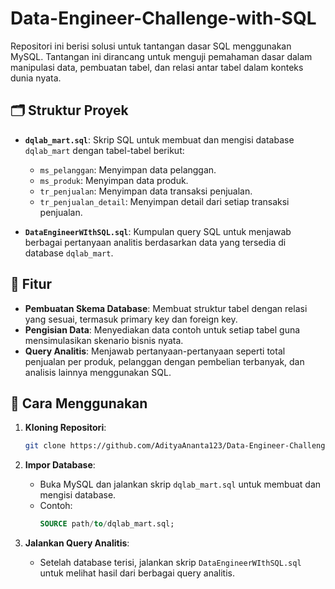 # Data-Engineer-Challenge-with-SQL

Repositori ini berisi solusi untuk tantangan dasar SQL menggunakan MySQL. Tantangan ini dirancang untuk menguji pemahaman dasar dalam manipulasi data, pembuatan tabel, dan relasi antar tabel dalam konteks dunia nyata.

## 🗂 Struktur Proyek

- **`dqlab_mart.sql`**: Skrip SQL untuk membuat dan mengisi database `dqlab_mart` dengan tabel-tabel berikut:
  - `ms_pelanggan`: Menyimpan data pelanggan.
  - `ms_produk`: Menyimpan data produk.
  - `tr_penjualan`: Menyimpan data transaksi penjualan.
  - `tr_penjualan_detail`: Menyimpan detail dari setiap transaksi penjualan.

- **`DataEngineerWIthSQL.sql`**: Kumpulan query SQL untuk menjawab berbagai pertanyaan analitis berdasarkan data yang tersedia di database `dqlab_mart`.

## 🧩 Fitur

- **Pembuatan Skema Database**: Membuat struktur tabel dengan relasi yang sesuai, termasuk primary key dan foreign key.
- **Pengisian Data**: Menyediakan data contoh untuk setiap tabel guna mensimulasikan skenario bisnis nyata.
- **Query Analitis**: Menjawab pertanyaan-pertanyaan seperti total penjualan per produk, pelanggan dengan pembelian terbanyak, dan analisis lainnya menggunakan SQL.

## 🚀 Cara Menggunakan

1. **Kloning Repositori**:
   ```bash
   git clone https://github.com/AdityaAnanta123/Data-Engineer-Challenge-with-SQL.git
   ```

2. **Impor Database**:
   - Buka MySQL dan jalankan skrip `dqlab_mart.sql` untuk membuat dan mengisi database.
   - Contoh:
     ```sql
     SOURCE path/to/dqlab_mart.sql;
     ```

3. **Jalankan Query Analitis**:
   - Setelah database terisi, jalankan skrip `DataEngineerWIthSQL.sql` untuk melihat hasil dari berbagai query analitis.
  
